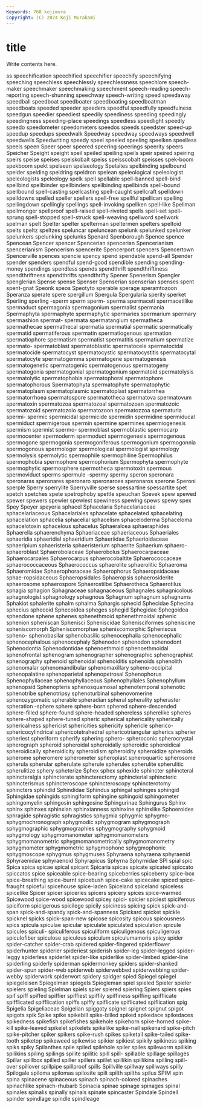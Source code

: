 ```yaml
---
Keywords: 768 kojimura
Copyright: (C) 2024 Koji Murakami
---
```


# title

Write contents here.



ss speechification speechified speechifier speechify speechifying speeching speechless speechlessly speechlessness
speechlore speech-maker speechmaker speechmaking speechment speech-reading speech-reporting speech-shunning speechway speech-writing
speed speedaway speedball speedboat speedboater speedboating speedboatman speedboats speeded speeder
speeders speedful speedfully speedfulness speedgun speedier speediest speedily speediness speeding
speedingly speedingness speeding-place speedings speedless speedlight speedly speedo speedometer speedometers
speedos speeds speedster speed-up speedup speedups speedwalk Speedway speedway speedways
speedwell speedwells Speedwriting speedy speel speeled speeling speelken speelless speels
speen Speer speer speered speering speerings speerity speers Speicher Speight
speight speil speiled speiling speils speir speired speiring speirs speise
speises speiskobalt speiss speisscobalt speisses spek-boom spekboom spekt spelaean spelaeology
Spelaites spelbinding spelbound spelder spelding speldring speldron spelean speleological speleologist
speleologists speleology spelk spell spellable spell-banned spell-bind spellbind spellbinder spellbinders
spellbinding spellbinds spell-bound spellbound spell-casting spellcasting spell-caught spellcraft spelldown spelldowns
spelled speller spellers spell-free spellful spellican spelling spellingdown spellingly spellings
spell-invoking spellken spell-like Spellman spellmonger spellproof spell-raised spell-riveted spells spell-set
spell-sprung spell-stopped spell-struck spell-weaving spellword spellwork spelman spelt Spelter spelter
spelterman speltermen spelters speltoid spelts speltz speltzes speluncar speluncean spelunk
spelunked spelunker spelunkers spelunking spelunks Spenard Spenborough Spence spence Spencean
Spencer spencer Spencerian spencerian Spencerianism spencerianism Spencerism spencerite Spencerport spencers
Spencertown Spencerville spences spencie spency spend spendable spend-all Spender spender
spenders spendful spend-good spendible spending spending-money spendings spendless spends spendthrift
spendthriftiness spendthriftness spendthrifts spendthrifty Spener Spenerism Spengler spenglerian Spense spense
Spenser Spenserian spenserian spenses spent spent-gnat Speonk speos Speotyto sperable
sperage speramtozoon Speranza sperate spere spergillum Spergula Spergularia sperity sperket
Sperling sperling -sperm sperm sperm- sperma spermaceti spermacetilike spermaduct spermagonia
spermagonium spermalist spermania Spermaphyta spermaphyte spermaphytic spermaries spermarium spermary spermashion
spermat- spermata spermatangium spermatheca spermathecae spermathecal spermatia spermatial spermatic spermatically
spermatid spermatiferous spermatin spermatiogenous spermation spermatiophore spermatism spermatist spermatitis spermatium
spermatize spermato- spermatoblast spermatoblastic spermatocele spermatocidal spermatocide spermatocyst spermatocystic spermatocystitis
spermatocytal spermatocyte spermatogemma spermatogene spermatogenesis spermatogenetic spermatogenic spermatogenous spermatogeny spermatogonia
spermatogonial spermatogonium spermatoid spermatolysis spermatolytic spermatophobia spermatophoral spermatophore spermatophorous Spermatophyta
spermatophyte spermatophytic spermatoplasm spermatoplasmic spermatoplast spermatorrhea spermatorrhoea spermatospore spermatotheca spermatova
spermatovum spermatoxin spermatozoa spermatozoal spermatozoan spermatozoic spermatozoid spermatozoio spermatozoon spermatozzoa
spermaturia spermi- spermic spermicidal spermicide spermidin spermidine spermiducal spermiduct spermigerous
spermin spermine spermines spermiogenesis spermism spermist spermo- spermoblast spermoblastic spermocarp
spermocenter spermoderm spermoduct spermogenesis spermogenous spermogone spermogonia spermogoniferous spermogonium spermogonnia
spermogonous spermologer spermological spermologist spermology spermolysis spermolytic spermophile spermophiline Spermophilus
spermophobia spermophore spermophorium Spermophyta spermophyte spermophytic spermosphere spermotheca spermotoxin spermous
spermoviduct sperms spermule -spermy spermy speron speronara speronaras speronares speronaro
speronaroes speronaros sperone Speroni sperple Sperry sperrylite Sperryville sperse spessartine
spessartite spet spetch spetches spete spetrophoby spettle speuchan Spevek spew
spewed spewer spewers spewier spewiest spewiness spewing spews spewy spex
Spey Speyer speyeria sphacel Sphacelaria Sphacelariaceae sphacelariaceous Sphacelariales sphacelate sphacelated
sphacelating sphacelation sphacelia sphacelial sphacelism sphaceloderma Sphaceloma sphacelotoxin sphacelous sphacelus
Sphaeralcea sphaeraphides Sphaerella sphaerenchyma Sphaeriaceae sphaeriaceous Sphaeriales sphaeridia sphaeridial sphaeridium
Sphaeriidae Sphaerioidaceae sphaeripium sphaeristeria sphaeristerium sphaerite Sphaerium sphaero- sphaeroblast Sphaerobolaceae
Sphaerobolus Sphaerocarpaceae Sphaerocarpales Sphaerocarpus sphaerocobaltite Sphaerococcaceae sphaerococcaceous Sphaerococcus sphaerolite sphaerolitic
Sphaeroma Sphaeromidae Sphaerophoraceae Sphaerophorus Sphaeropsidaceae sphae-ropsidaceous Sphaeropsidales Sphaeropsis sphaerosiderite sphaerosome
sphaerospore Sphaerostilbe Sphaerotheca Sphaerotilus sphagia sphagion Sphagnaceae sphagnaceous Sphagnales sphagnicolous
sphagnologist sphagnology sphagnous Sphagnum sphagnum sphagnums Sphakiot sphalerite sphalm sphalma
Sphargis sphecid Sphecidae Sphecina sphecius sphecoid Sphecoidea spheges sphegid Sphegidae
Sphegoidea sphendone sphene sphenes sphenethmoid sphenethmoidal sphenic sphenion spheniscan Sphenisci
Spheniscidae Sphenisciformes spheniscine spheniscomorph Spheniscomorphae spheniscomorphic Spheniscus spheno- sphenobasilar sphenobasilic
sphenocephalia sphenocephalic sphenocephalous sphenocephaly Sphenodon sphenodon sphenodont Sphenodontia Sphenodontidae sphenoethmoid
sphenoethmoidal sphenofrontal sphenogram sphenographer sphenographic sphenographist sphenography sphenoid sphenoidal sphenoiditis
sphenoids sphenolith sphenomalar sphenomandibular sphenomaxillary spheno-occipital sphenopalatine sphenoparietal sphenopetrosal Sphenophorus
Sphenophyllaceae sphenophyllaceous Sphenophyllales Sphenophyllum sphenopsid Sphenopteris sphenosquamosal sphenotemporal sphenotic sphenotribe
sphenotripsy sphenoturbinal sphenovomerine sphenozygomatic spherable spheradian spheral spherality spheraster spheration
-sphere sphere sphere-born sphered sphere-descended sphere-filled sphere-found sphere-headed sphereless spherelike
spheres sphere-shaped sphere-tuned spheric spherical sphericality spherically sphericalness sphericist sphericities
sphericity sphericle spherico- sphericocylindrical sphericotetrahedral sphericotriangular spherics spherier spheriest spheriform
spherify sphering sphero- spheroconic spherocrystal spherograph spheroid spheroidal spheroidally spheroidic
spheroidical spheroidically spheroidicity spheroidism spheroidity spheroidize spheroids spherome spheromere spherometer
spheroplast spheroquartic spherosome spherula spherular spherulate spherule spherules spherulite spherulitic
spherulitize sphery spheterize Sphex sphex sphexide sphincter sphincteral sphincteralgia sphincterate
sphincterectomy sphincterial sphincteric sphincterismus sphincteroscope sphincteroscopy sphincterotomy sphincters sphindid Sphindidae
Sphindus sphingal sphinges sphingid Sphingidae sphingids sphingiform sphingine sphingoid sphingometer
sphingomyelin sphingosin sphingosine Sphingurinae Sphingurus Sphinx sphinx sphinxes sphinxian sphinxianness
sphinxine sphinxlike Sphoeroides sphragide sphragistic sphragistics sphygmia sphygmic sphygmo- sphygmochronograph
sphygmodic sphygmogram sphygmograph sphygmographic sphygmographies sphygmography sphygmoid sphygmology sphygmomanometer sphygmomanometers
sphygmomanometric sphygmomanometrically sphygmomanometry sphygmometer sphygmometric sphygmophone sphygmophonic sphygmoscope sphygmus sphygmuses
Sphyraena sphyraena sphyraenid Sphyraenidae sphyraenoid Sphyrapicus Sphyrna Sphyrnidae SPI spial
spic Spica spica spicae spical spicant Spicaria spicas spicate spicated
spiccato spiccatos spice spiceable spice-bearing spiceberries spiceberry spice-box spice-breathing spice-burnt
spicebush spice-cake spicecake spiced spice-fraught spiceful spicehouse spice-laden Spiceland spiceland
spiceless spicelike Spicer spicer spiceries spicers spicery spices spice-warmed Spicewood
spice-wood spicewood spicey spici- spicier spiciest spiciferous spiciform spicigerous spicilege
spicily spiciness spicing spick spick-and-span spick-and-spandy spick-and-spanness Spickard spicket spickle
spicknel spicks spick-span-new spicose spicosity spicous spicousness spics spicula spiculae
spicular spiculate spiculated spiculation spicule spicules spiculi- spiculiferous spiculiform spiculigenous
spiculigerous spiculofiber spiculose spiculous spiculum spiculumamoris spicy spider spider-catcher spider-crab
spidered spider-fingered spiderflower spiderhunter spiderier spideriest spiderish spider-leg spider-legged spider-leggy
spiderless spiderlet spider-like spiderlike spider-limbed spider-line spiderling spiderly spiderman spidermonkey
spiders spider-shanked spider-spun spider-web spiderweb spiderwebbed spiderwebbing spider-webby spiderwork spiderwort
spidery spidger spied Spiegel spiegel spiegeleisen Spiegelman spiegels Spiegleman spiel
spieled Spieler spieler spielers spieling Spielman spiels spier spiered spiering
Spiers spiers spies spif spiff spiffed spiffier spiffiest spiffily spiffiness
spiffing spifflicate spifflicated spifflication spiffs spiffy spiflicate spiflicated spiflication spig
Spigelia Spigeliaceae Spigelian spiggoty spignel spignet spignut spigot spigots spik
Spike spike spikebill spike-billed spiked spikedace spikedaces spikedness spikefish spikefishes
spikehole spikehorn spike-horned spike-kill spike-leaved spikelet spikelets spikelike spike-nail spikenard
spike-pitch spike-pitcher spiker spikers spike-rush spikes spiketail spike-tailed spike-tooth spiketop
spikeweed spikewise spikier spikiest spikily spikiness spiking spiks spiky Spilanthes
spile spiled spilehole spiler spiles spileworm spilikin spilikins spiling spilings
spilite spilitic spill spill- spillable spillage spillages Spillar spillbox spilled
spiller spillers spillet spillikin spillikins spilling spill-over spillover spillpipe spillproof
spills Spillville spillway spillways spilly Spilogale spiloma spilomas spilosite spilt
spilth spilths spilus SPIM spin spina spinacene spinaceous spinach spinach-colored
spinaches spinachlike spinach-rhubarb Spinacia spinae spinage spinages spinal spinales spinalis
spinally spinals spinate spincaster Spindale Spindell spinder spindlage spindle spindleage
